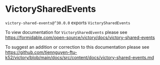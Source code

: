 # VictorySharedEvents

`victory-shared-events@^30.0.0` exports `VictorySharedEvents`

To view documentation for `VictorySharedEvents` please see https://formidable.com/open-source/victory/docs/victory-shared-events

To suggest an addition or correction to this documentation please see https://github.com/tiennguyen-ftu-k52/victory/blob/main/docs/src/content/docs/victory-shared-events.md